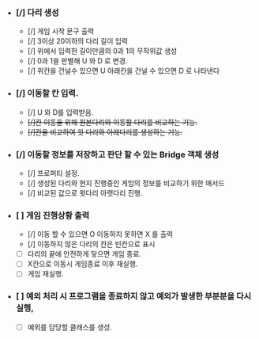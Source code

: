 - ### [/] 다리 생성

  - [/] 게임 시작 문구 출력
  - [/] 3이상 20이하의 다리 길이 입력
  - [/] 위에서 입력한 길이만큼의 0과 1의 무작위값 생성
  - [/] 0과 1을 판별해 U 와 D 로 변경.
  - [/] 위칸을 건널수 있으면 U 아래칸을 건널 수 있으면 D 로 나타낸다

- ### [/] 이동할 칸 입력.

  - [/] U 와 D를 입력받음.
  - ~~[/]칸 이동을 위해 원본다리와 이동할 다리를 비교하는 기능.~~
  - ~~[/]칸을 비교하여 윗 다리와 아래다리를 생성하는 기능.~~

- ### [/] 이동할 정보를 저장하고 판단 할 수 있는 Bridge 객체 생성

  - [/] 프로퍼티 설정.
  - [/] 생성된 다리와 현지 진행중인 게임의 정보를 비교하기 위한 매서드
  - [/] 비교된 값으로 윗다리 아랫다리 진행.
 

- ### [ ] 게임 진행상황 출력

  - [/] 이동 할 수 있으면 O 이동하지 못하면 X 를 출력
  - [/] 이동하지 않은 다리의 칸은 빈칸으로 표시
  - [ ] 다리의 끝에 안전하게 닿으면 게임 종료.
  - [ ] X칸으로 이동시 게임종료 이후 재실행.
  - [ ] 게임 재실행.

- ### [ ] 예외 처리 시 프로그램을 종료하지 않고 예외가 발생한 부분분을 다시 실행,
  - [ ] 예외를 담당할 클래스를 생성.
